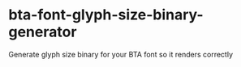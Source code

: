 # bta-font-glyph-size-binary-generator
Generate glyph size binary for your BTA font so it renders correctly
